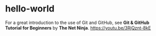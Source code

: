 # hello-world

For a great introduction to the use of Git and GitHub, see **Git & GitHub Tutorial for Beginners** by **The Net Ninja**.
https://youtu.be/3RjQznt-8kE

